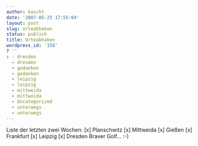 ```yaml
---
author: bascht
date: '2007-05-25 17:55:04'
layout: post
slug: orteabhaken
status: publish
title: Orteabhaken
wordpress_id: '158'
? ''
: - dresden
  - dresden
  - gedanken
  - gedanken
  - leipzig
  - leipzig
  - mittweida
  - mittweida
  - Uncategorized
  - unterwegs
  - unterwegs
---
```


Liste der letzten zwei Wochen: [x] Planschwitz [x] Mittweida [x]
Gießen [x] Frankfurt [x] Leipzig [x] Dresden Braver Golf... :-)


